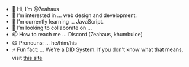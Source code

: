- 👋 Hi, I’m @7eahaus
- 👀 I’m interested in ... web design and development.
- 🌱 I’m currently learning ... JavaScript.
- 💞️ I’m looking to collaborate on ...
- 📫 How to reach me ... Discord (7eahaus, khumbuice)
- 😄 Pronouns: ... he/him/his
- ⚡ Fun fact: ... We're a DID System. If you don't know what that means, visit [this site](https://whatisdid.com)

<!---
7eahaus/7eahaus is a ✨ special ✨ repository because its `README.md` (this file) appears on your GitHub profile.
You can click the Preview link to take a look at your changes.
--->
